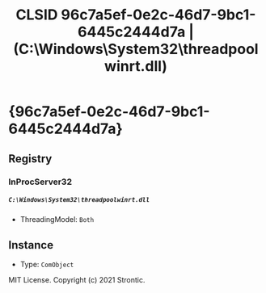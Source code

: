 ﻿---
title: "CLSID 96c7a5ef-0e2c-46d7-9bc1-6445c2444d7a | (C:\\Windows\\System32\\threadpoolwinrt.dll)"
excerpt: What is COM-Object CLSID 96c7a5ef-0e2c-46d7-9bc1-6445c2444d7a?
---

# {96c7a5ef-0e2c-46d7-9bc1-6445c2444d7a}


## Registry


### InProcServer32

##### `C:\Windows\System32\threadpoolwinrt.dll`
* ThreadingModel: `Both`

## Instance

* Type: `ComObject`

MIT License. Copyright (c) 2021 Strontic.


